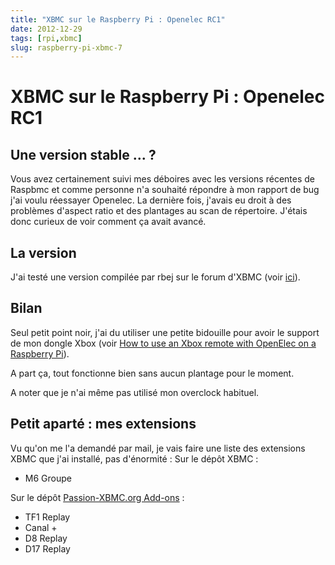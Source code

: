 ```yaml
---
title: "XBMC sur le Raspberry Pi : Openelec RC1"
date: 2012-12-29
tags: [rpi,xbmc]
slug: raspberry-pi-xbmc-7
---
```

# XBMC sur le Raspberry Pi : Openelec RC1

## Une version stable ... ?
Vous avez certainement suivi mes déboires avec les versions récentes de Raspbmc et comme personne n'a souhaité répondre à mon rapport de bug j'ai voulu réessayer Openelec. La dernière fois, j'avais eu droit à des problèmes d'aspect ratio et des plantages au scan de répertoire. J'étais donc curieux de voir comment ça avait avancé.


## La version

J'ai testé une version compilée par rbej sur le forum d'XBMC (voir [ici](http://forum.xbmc.org/showthread.php?tid=140518&pid=1278927#pid1278927)).

## Bilan

Seul petit point noir, j'ai du utiliser une petite bidouille pour avoir le support de mon dongle Xbox (voir [How to use an Xbox remote with OpenElec on a Raspberry Pi](/blog/raspberry-pi-openelec-xbox-dongle)).

A part ça, tout fonctionne bien sans aucun plantage pour le moment.

A noter que je n'ai même pas utilisé mon overclock habituel.

## Petit aparté : mes extensions

Vu qu'on me l'a demandé par mail, je vais faire une liste des extensions XBMC que j'ai installé, pas d'énormité :
Sur le dépôt XBMC :

* M6 Groupe

Sur le dépôt [Passion-XBMC.org Add-ons](http://passion-xbmc.org/addons/?Page=View&ID=repository.passion.xbmc.org.frodo) :

* TF1 Replay
* Canal +
* D8 Replay
* D17 Replay



